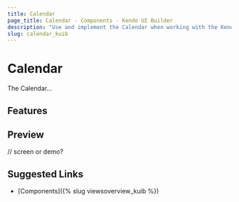 ```yaml
---
title: Calendar
page_title: Calendar - Components - Kendo UI Builder
description: "Use and implement the Calendar when working with the Kendo UI Builder tool for creating and managing Angular and AngularJS-based web applications."
slug: calendar_kuib
---
```


# Calendar

The Calendar...

## Features


## Preview

// screen or demo?

## Suggested Links

* [Components]({% slug viewsoverview_kuib %})
